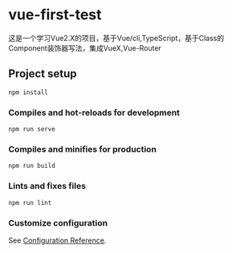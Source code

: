 # vue-first-test
这是一个学习Vue2.X的项目，基于Vue/cli,TypeScript，基于Class的Component装饰器写法，集成VueX,Vue-Router
## Project setup
```
npm install
```

### Compiles and hot-reloads for development
```
npm run serve
```

### Compiles and minifies for production
```
npm run build
```

### Lints and fixes files
```
npm run lint
```

### Customize configuration
See [Configuration Reference](https://cli.vuejs.org/config/).
